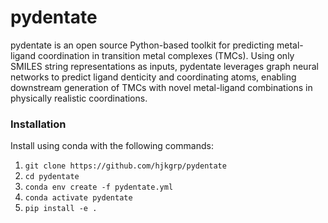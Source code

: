 # pydentate
pydentate is an open source Python-based toolkit for predicting metal-ligand coordination in transition metal complexes (TMCs). Using only SMILES string representations as inputs, pydentate leverages graph neural networks to predict ligand denticity and coordinating atoms, enabling downstream generation of TMCs with novel metal-ligand combinations in physically realistic coordinations.

### Installation
Install using conda with the following commands:
1. `git clone https://github.com/hjkgrp/pydentate`
2. `cd pydentate`
3. `conda env create -f pydentate.yml`
4. `conda activate pydentate`
5. `pip install -e .`
